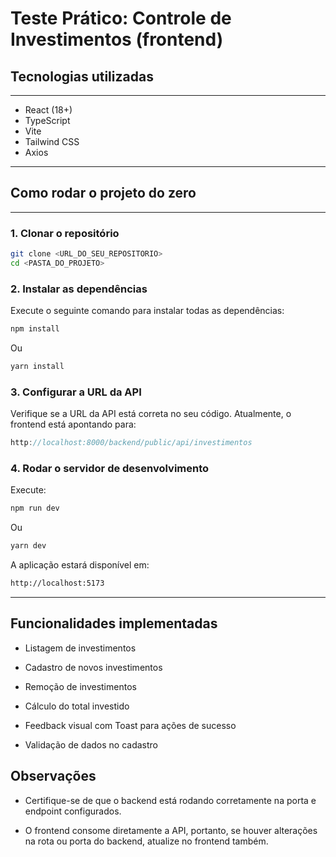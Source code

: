 # Teste Prático: Controle de Investimentos (frontend)

## Tecnologias utilizadas

---

- React (18+)
- TypeScript
- Vite
- Tailwind CSS
- Axios

---

## Como rodar o projeto do zero

---

### 1. Clonar o repositório

```bash
git clone <URL_DO_SEU_REPOSITORIO>
cd <PASTA_DO_PROJETO>
```

### 2. Instalar as dependências

Execute o seguinte comando para instalar todas as dependências:

```bash
npm install
```

Ou

```bash
yarn install
```

### 3. Configurar a URL da API

Verifique se a URL da API está correta no seu código. Atualmente, o frontend está apontando para:

```ts
http://localhost:8000/backend/public/api/investimentos
```

### 4. Rodar o servidor de desenvolvimento

Execute:

```bash
npm run dev
```

Ou

```bash
yarn dev
```

A aplicação estará disponível em:

```bash
http://localhost:5173
```

---

## Funcionalidades implementadas
- Listagem de investimentos

- Cadastro de novos investimentos

- Remoção de investimentos

- Cálculo do total investido

- Feedback visual com Toast para ações de sucesso

- Validação de dados no cadastro

## Observações
- Certifique-se de que o backend está rodando corretamente na porta e endpoint configurados.

- O frontend consome diretamente a API, portanto, se houver alterações na rota ou porta do backend, atualize no frontend também.
